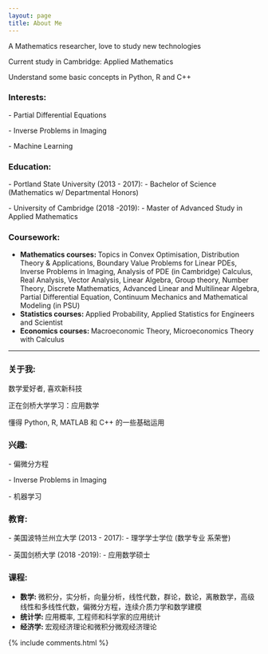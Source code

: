 ```yaml
---
layout: page
title: About Me
---
```




A Mathematics researcher, love to study new technologies
<p>
Current study in Cambridge: Applied Mathematics
<p>
Understand some basic concepts in Python, R and C++
<p>


<h3><strong>Interests:</strong></h3>
<p>
- Partial Differential Equations
<p> 
- Inverse Problems in Imaging
<p>
- Machine Learning
<p>

<h3><strong>Education:</strong></h3>
<p>
- Portland State University (2013 - 2017):
	- Bachelor of Science (Mathematics w/ Departmental Honors)
<p> 
- University of Cambridge (2018 -2019):
	- Master of Advanced Study in Applied Mathematics
<p>

<h3><strong>Coursework:</strong></h3>
<ul>
 	<li><b>Mathematics courses: </b>
Topics in Convex Optimisation, Distribution Theory & Applications, Boundary Value Problems for Linear PDEs, Inverse Problems in Imaging, Analysis of PDE (in Cambridge)  
Calculus, Real Analysis, Vector Analysis, Linear Algebra, Group theory, Number Theory, Discrete Mathematics, Advanced Linear and Multilinear Algebra, Partial Differential Equation, Continuum Mechanics and Mathematical Modeling (in PSU)</li>
 	<li><b>Statistics courses: </b>
Applied Probability, Applied Statistics for Engineers and Scientist</li>
 	<li><b>Economics courses: </b>
Macroeconomic Theory, Microeconomics Theory with Calculus</li>
</ul>
<p> 
	
<hr />
<h3><strong>关于我:</strong></h3>

<p> 
数学爱好者, 喜欢新科技
<p>
正在剑桥大学学习：应用数学
<p>
懂得 Python, R, MATLAB 和 C++ 的一些基础运用
<p>

<h3><strong>兴趣:</strong></h3>
<p>
- 偏微分方程
<p> 
- Inverse Problems in Imaging
<p>
- 机器学习
<p>

<h3><strong>教育:</strong></h3>
<p>
- 美国波特兰州立大学 (2013 - 2017):
	- 理学学士学位  (数学专业 系荣誉)
<p> 
- 英国剑桥大学 (2018 -2019):
	- 应用数学硕士
<p>

<h3><strong>课程:</strong></h3>
<ul>
 	<li><b>数学: </b>
微积分，实分析，向量分析，线性代数，群论，数论，离散数学，高级线性和多线性代数，偏微分方程，连续介质力学和数学建模</li>
 	<li><b>统计学: </b>
应用概率, 工程师和科学家的应用统计</li>
 	<li><b>经济学: </b>
宏观经济理论和微积分微观经济理论</li>
</ul>
<p> 

<p> 
{% include comments.html %}
